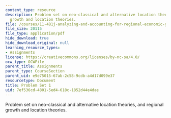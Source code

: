 ```yaml
---
content_type: resource
description: Problem set on neo-classical and alternative location theories, and regional
  growth and location theories.
file: /courses/11-481j-analyzing-and-accounting-for-regional-economic-growth-spring-2009/7ef536cd48015ed4618c1852d44e4dae_MIT11_481Js09_pset01.pdf
file_size: 20115
file_type: application/pdf
hide_download: true
hide_download_original: null
learning_resource_types:
- Assignments
license: https://creativecommons.org/licenses/by-nc-sa/4.0/
ocw_type: OCWFile
parent_title: Assignments
parent_type: CourseSection
parent_uid: e9e75015-67ab-2c58-9cdb-a4d17d099e37
resourcetype: Document
title: Problem Set 1
uid: 7ef536cd-4801-5ed4-618c-1852d44e4dae
---
```

Problem set on neo-classical and alternative location theories, and regional growth and location theories.
